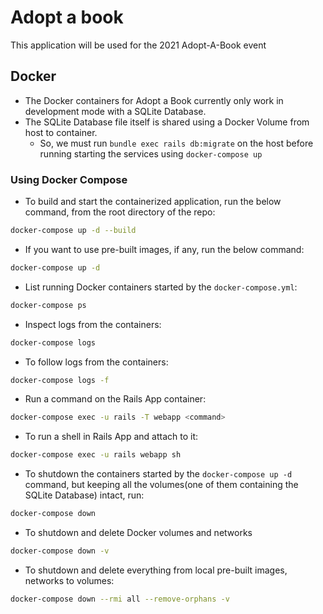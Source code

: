 # Adopt a book
This application will be used for the 2021 Adopt-A-Book event

## Docker
* The Docker containers for Adopt a Book currently only work in development mode with a SQLite Database.
* The SQLite Database file itself is shared using a Docker Volume from host to container.
    * So, we must run `bundle exec rails db:migrate` on the host before running starting the services using `docker-compose up` 

### Using Docker Compose
* To build and start the containerized application, run the below command, from the root directory of the repo:
```bash
docker-compose up -d --build
```
* If you want to use pre-built images, if any, run the below command:
```bash
docker-compose up -d
```
* List running Docker containers started by the `docker-compose.yml`:
```bash
docker-compose ps
```
* Inspect logs from the containers:
```bash
docker-compose logs
```
* To follow logs from the containers:
```bash
docker-compose logs -f
```  
* Run a command on the Rails App container:
```bash
docker-compose exec -u rails -T webapp <command>
```
* To run a shell in Rails App and attach to it:
```bash
docker-compose exec -u rails webapp sh
```
* To shutdown the containers started by the `docker-compose up -d` command, but keeping all the volumes(one of them containing the SQLite Database) intact, run:
```bash
docker-compose down
```
* To shutdown and delete Docker volumes and networks
```bash
docker-compose down -v
```
* To shutdown and delete everything from local pre-built images, networks to volumes:
```bash
docker-compose down --rmi all --remove-orphans -v 
```